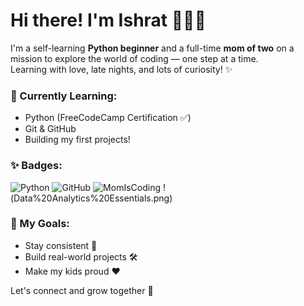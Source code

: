 # Hi there! I'm Ishrat 👩‍💻🌸

I'm a self-learning **Python beginner** and a full-time **mom of two** on a mission to explore the world of coding — one step at a time.  
Learning with love, late nights, and lots of curiosity! ✨

### 🌱 Currently Learning:
- Python (FreeCodeCamp Certification ✅)
- Git & GitHub
- Building my first projects!

### ✨ Badges:
![Python](https://img.shields.io/badge/Python-beginner-blue)
![GitHub](https://img.shields.io/badge/GitHub-learning-important)
![MomIsCoding](https://img.shields.io/badge/Mom-Is--Coding-ff69b4)
!(Data%20Analytics%20Essentials.png)

### 📌 My Goals:
- Stay consistent 💪  
- Build real-world projects 🛠️  
- Make my kids proud ❤️  

Let's connect and grow together 🚀  

